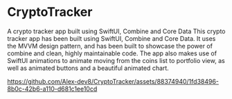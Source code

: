 # CryptoTracker
A crypto tracker app built using SwiftUI, Combine and Core Data
This crypto tracker app has been built using SwiftUI, Combine and Core Data.
It uses the MVVM design pattern, and has been built to showcase the power of combine and clean, highly maintainable code.
The app also makes use of SwiftUI animations to animate moving from the coins list to portfolio view, as well as animated buttons and a beautiful animated chart.

https://github.com/Alex-dev8/CryptoTracker/assets/88374940/1fd38496-8b0c-42b6-a110-d681c1ee10cd

